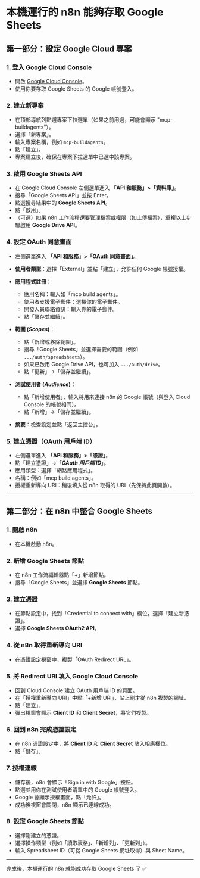 # 本機運行的 n8n 能夠存取 Google Sheets

## **第一部分：設定 Google Cloud 專案**

### 1. 登入 Google Cloud Console

* 開啟 [Google Cloud Console](https://console.cloud.google.com)。
* 使用你要存取 Google Sheets 的 Google 帳號登入。

### 2. 建立新專案

* 在頂部導航列點選專案下拉選單（如果之前用過，可能會顯示 "mcp-buildagents"）。
* 選擇「新專案」。
* 輸入專案名稱，例如 `mcp-buildagents`。
* 點「建立」。
* 專案建立後，確保在專案下拉選單中已選中該專案。

### 3. 啟用 Google Sheets API

* 在 Google Cloud Console 左側選單進入 **「API 和服務」>「資料庫」**。
* 搜尋「Google Sheets API」並按 Enter。
* 點選搜尋結果中的 **Google Sheets API**。
* 點「啟用」。
* （可選）如果 n8n 工作流程還要管理檔案或權限（如上傳檔案），重複以上步驟啟用 **Google Drive API**。

### 4. 設定 OAuth 同意畫面

* 左側選單進入 **「API 和服務」>「OAuth 同意畫面」**。
* **使用者類型**：選擇「External」並點「建立」，允許任何 Google 帳號授權。
* **應用程式註冊**：

  * 應用名稱：輸入如「mcp build agents」。
  * 使用者支援電子郵件：選擇你的電子郵件。
  * 開發人員聯絡資訊：輸入你的電子郵件。
  * 點「儲存並繼續」。
* **範圍 (*Scopes*)**：

  * 點「新增或移除範圍」。
  * 搜尋「Google Sheets」並選擇需要的範圍（例如 `.../auth/spreadsheets`）。
  * 如果已啟用 Google Drive API，也可加入 `.../auth/drive`。
  * 點「更新」→「儲存並繼續」。
* **測試使用者 (*Audience*)**：

  * 點「新增使用者」，輸入將用來連接 n8n 的 Google 帳號（與登入 Cloud Console 的帳號相同）。
  * 點「新增」→「儲存並繼續」。
* **摘要**：檢查設定並點「返回主控台」。

### 5. 建立憑證（OAuth 用戶端 ID）

* 左側選單進入 **「API 和服務」>「憑證」**。
* 點「建立憑證」→「***OAuth 用戶端 ID***」。
* 應用類型：選擇「網路應用程式」。
* 名稱：例如「mcp build agents」。
* 授權重新導向 URI：稍後填入從 n8n 取得的 URI（先保持此頁開啟）。

---

## **第二部分：在 n8n 中整合 Google Sheets**

### 1. 開啟 n8n

* 在本機啟動 n8n。

### 2. 新增 Google Sheets 節點

* 在 n8n 工作流編輯器點「+」新增節點。
* 搜尋「Google Sheets」並選擇 **Google Sheets** 節點。

### 3. 建立憑證

* 在節點設定中，找到「Credential to connect with」欄位，選擇「建立新憑證」。
* 選擇 **Google Sheets OAuth2 API**。

### 4. 從 n8n 取得重新導向 URI

* 在憑證設定視窗中，複製「OAuth Redirect URL」。

### 5. 將 Redirect URI 填入 Google Cloud Console

* 回到 Cloud Console 建立 OAuth 用戶端 ID 的頁面。
* 在「授權重新導向 URI」中點「+新增 URI」，貼上剛才從 n8n 複製的網址。
* 點「建立」。
* 彈出視窗會顯示 **Client ID** 和 **Client Secret**，將它們複製。

### 6. 回到 n8n 完成憑證設定

* 在 n8n 憑證設定中，將 **Client ID** 和 **Client Secret** 貼入相應欄位。
* 點「儲存」。

### 7. 授權連線

* 儲存後，n8n 會顯示「Sign in with Google」按鈕。
* 點選並用你在測試使用者清單中的 Google 帳號登入。
* Google 會顯示授權畫面，點「允許」。
* 成功後視窗會關閉，n8n 顯示已連線成功。

### 8. 設定 Google Sheets 節點

* 選擇剛建立的憑證。
* 選擇操作類型（例如「讀取表格」、「新增列」、「更新列」）。
* 輸入 Spreadsheet ID（可從 Google Sheets 網址取得）與 Sheet Name。

---

完成後，本機運行的 n8n 就能成功存取 Google Sheets 了 ✅
